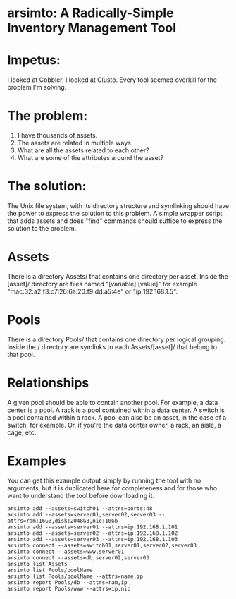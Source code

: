 arsimto: A Radically-Simple Inventory Management Tool
=====================================================

Impetus:
========

I looked at Cobbler. I looked at Clusto. Every tool seemed overkill for the problem I'm solving.

The problem:
============

1. I have thousands of assets.
2. The assets are related in multiple ways.
3. What are all the assets related to each other?
4. What are some of the attributes around the asset?

The solution:
=============

The Unix file system, with its directory structure and symlinking should have the power to express the solution to this problem. A simple wrapper script that adds assets and does "find" commands should suffice to express the solution to the problem.

Assets
======

There is a directory Assets/ that contains one directory per asset. Inside the [asset]/ directory are files named "[variable]:[value]" for example "mac:32:a2:f3:c7:26:6a:20:f9:dd:a5:4e" or "ip:192.168.1.5".

Pools
=====

There is a directory Pools/ that contains one directory per logical grouping. Inside the <pool>/ directory are symlinks to each Assets/[asset]/ that belong to that pool.

Relationships
=============

A given pool should be able to contain another pool. For example, a data center is a pool. A rack is a pool contained within a data center. A switch is a pool contained within a rack. A pool can also be an asset, in the case of a switch, for example. Or, if you're the data center owner, a rack, an aisle, a cage, etc.

Examples
========

You can get this example output simply by running the tool with no arguments, but it is duplicated here for completeness and for those who want to understand the tool before downloading it.

    arsimto add --assets=switch01 --attrs=ports:48
    arsimto add --assets=server01,server02,server03 --attrs=ram:16GB,disk:2048GB,nic:10Gb
    arsimto add --assets=server01 --attrs=ip:192.168.1.101
    arsimto add --assets=server02 --attrs=ip:192.168.1.102
    arsimto add --assets=server03 --attrs=ip:192.168.1.103
    arsimto connect --assets=switch01,server01,server02,server03
    arsimto connect --assets=www,server01
    arsimto connect --assets=db,server02,server03
    arsimto list Assets
    arsimto list Pools/poolName
    arsimto list Pools/poolName --attrs=name,ip
    arsimto report Pools/db --attrs=ram,ip
    arsimto report Pools/www --attrs=ip,nic
